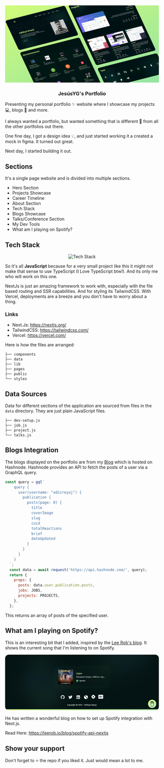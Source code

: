 
  <p align="center">
   <img src="portfolio.png" alt="JesúsYG Portfolio">
  </p>

<h3 align="center">JesúsYG's Portfolio</h3>
Presenting my personal portfolio ✨ website where I showcase my projects 💻, blogs 📰 and more.

I always wanted a portfolio, but wanted something that is different 🥳 from all the other portfolios out there. 

One fine day, I got a design idea 💡, and just started 
working it a created a mock in figma. It turned out great.

Next day, I started building it out.

## Sections

It's a single page website and is divided into multiple sections. 
- Hero Section
- Projects Showcase
- Career Timeline
- About Section
- Tech Stack
- Blogs Showcase
- Talks/Conference Section
- My Dev Tools
- What am I playing on Spotify?

## Tech Stack

  <p align="center">
   <img src="https://cardify.vercel.app/api/badges?border=false&borderColor=%23ddd&borderWidth=2&iconColor=%23000&icons=react%2Cnextdotjs%2Ctailwindcss%2Csass%2Cvercel&preset=young-grass&shadow=true&width=120" alt="Tech Stack">
  </p>

So it's all **JavaScript** because for a very small project like this it might not make that sense to use TypeScript (I Love TypeScript btw!). 
And its only me who will work on this one.

NextJs is just an amazing framework to work with, especially with the file based routing and SSR capabilities. And for styling its TailwindCSS.
With Vercel, deployments are a breeze and you don't have to worry about a thing.

### Links
- Next.Js: https://nextjs.org/
- TailwindCSS: https://tailwindcss.com/
- Vercel: https://vercel.com/

Here is how the files are arranged:

```shell
├── components
├── data
├── lib
├── pages
├── public
└── styles
```

## Data Sources

Data for different sections of the application are sourced from files in the `data` directory. They are just plain JavaScript files.
```shell
├── dev-setup.js
├── job.js
├── project.js
└── talks.js
```
## Blogs Integration

The blogs displayed on the portfolio are from my [Blog](https://sreyaj.dev) which is hosted on Hashnode.
Hashnode provides an API to fetch the posts of a user via a GraphQL query.
```js
const query = gql`
    query {
      user(username: "adisreyaj") {
        publication {
          posts(page: 0) {
            title
            coverImage
            slug
            cuid
            totalReactions
            brief
            dateUpdated
          }
        }
      }
    }
  `;
  const data = await request('https://api.hashnode.com/', query);
  return {
    props: {
      posts: data.user.publication.posts,
      jobs: JOBS,
      projects: PROJECTS,
    },
  };
```
This returns an array of posts of the specified user.

## What am I playing on Spotify?

This is an interesting bit that I added, inspired by the [Lee Rob's blog](https://leerob.io/). 
It shows the current song that I'm listening to on Spotify.

![What am I playing now](public/images/playing-now-spotify.png)

He has written a wonderful blog on how to set up Spotify integration with Next.js.

Read Here:  https://leerob.io/blog/spotify-api-nextjs


## Show your support

Don't forget to ⭐️ the repo if you liked it. Just would mean a lot to me.
